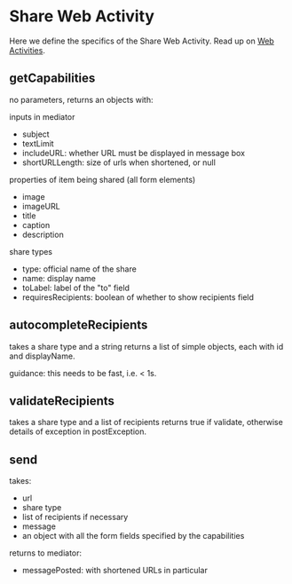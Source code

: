 # Share Web Activity

Here we define the specifics of the Share Web Activity. Read up on [Web Activities](ACTIVITES.md).

## getCapabilities

no parameters, returns an objects with:

inputs in mediator

* subject
* textLimit
* includeURL: whether URL must be displayed in message box
* shortURLLength: size of urls when shortened, or null

properties of item being shared (all form elements)

* image
* imageURL
* title
* caption
* description

share types

* type: official name of the share
* name: display name
* toLabel: label of the "to" field
* requiresRecipients: boolean of whether to show recipients field


## autocompleteRecipients

takes a share type and a string
returns a list of simple objects, each with id and displayName.

guidance: this needs to be fast, i.e. < 1s.


## validateRecipients

takes a share type and a list of recipients
returns true if validate, otherwise details of exception in postException.


## send

takes:

* url
* share type
* list of recipients if necessary
* message
* an object with all the form fields specified by the capabilities

returns to mediator:

* messagePosted: with shortened URLs in particular
